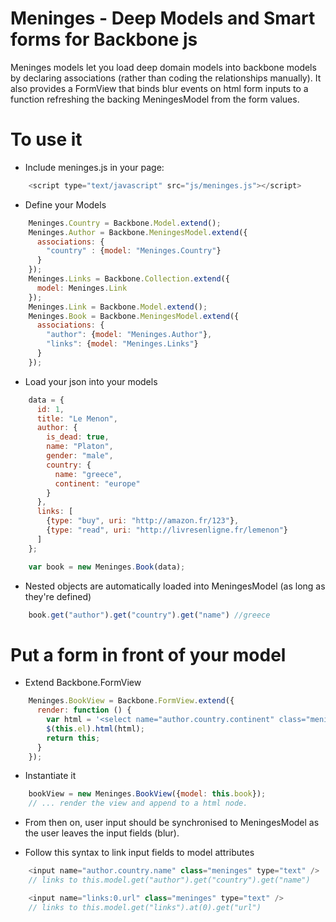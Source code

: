 # Meninges - Deep Models and Smart forms for Backbone js

Meninges models let you load deep domain models into backbone models by declaring associations (rather than coding the relationships manually).
It also provides a FormView that binds blur events on html form inputs to a function refreshing the backing MeningesModel from the form values.

# To use it

* Include meninges.js in your page:

```javascript
    <script type="text/javascript" src="js/meninges.js"></script>
```

* Define your Models

```javascript
    Meninges.Country = Backbone.Model.extend();
    Meninges.Author = Backbone.MeningesModel.extend({
      associations: {
        "country" : {model: "Meninges.Country"}
      }
    });
    Meninges.Links = Backbone.Collection.extend({
      model: Meninges.Link
    });
    Meninges.Link = Backbone.Model.extend();
    Meninges.Book = Backbone.MeningesModel.extend({
      associations: {
        "author": {model: "Meninges.Author"},
        "links": {model: "Meninges.Links"}
      }
    });
```

* Load your json into your models

```javascript
    data = {
      id: 1,
      title: "Le Menon",
      author: {
        is_dead: true,
        name: "Platon",
        gender: "male",
        country: {
          name: "greece",
          continent: "europe"
        }
      },
      links: [
        {type: "buy", uri: "http://amazon.fr/123"},
        {type: "read", uri: "http://livresenligne.fr/lemenon"}
      ]
    };

    var book = new Meninges.Book(data);
```

* Nested objects are automatically loaded into MeningesModel (as long as they're defined)

```javascript
    book.get("author").get("country").get("name") //greece
```

# Put a form in front of your model
* Extend Backbone.FormView

```javascript
    Meninges.BookView = Backbone.FormView.extend({
      render: function () {
        var html = '<select name="author.country.continent" class="meninges">';
        $(this.el).html(html);
        return this;
      }
    });
```

* Instantiate it

```javascript
    bookView = new Meninges.BookView({model: this.book});
    // ... render the view and append to a html node.
```

* From then on, user input should be synchronised to MeningesModel as the user leaves the input fields (blur).

* Follow this syntax to link input fields to model attributes

```javascript
    <input name="author.country.name" class="meninges" type="text" />
    // links to this.model.get("author").get("country").get("name")

    <input name="links:0.url" class="meninges" type="text" />
    // links to this.model.get("links").at(0).get("url")
```